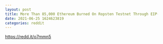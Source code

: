 ```yaml
--- 
layout: post 
title: More Than 85,000 Ethereum Burned On Ropsten Testnet Through EIP-1559 
date: 2021-06-25 1624623819 
categories: reddit 
--- 
```

https://redd.it/o7mmn5